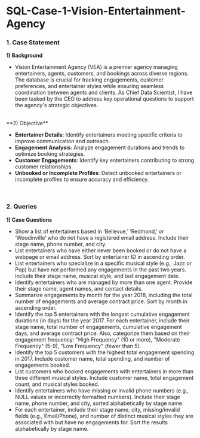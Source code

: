 # SQL-Case-1-Vision-Entertainment-Agency

### 1. Case Statement

**1) Background**

  +  Vision Entertainment Agency (VEA) is a premier agency managing entertainers, agents, customers, and bookings across diverse regions. The database is crucial for tracking engagements, customer preferences, and entertainer styles while ensuring seamless coordination between agents and clients. As Chief Data Scientist, I have been tasked by the CEO to address key operational questions to support the agency's strategic objectives.
<br>
**2) Objective**

  +  **Entertainer Details**: Identify entertainers meeting specific criteria to improve communication and outreach.
  +  **Engagement Analysis**: Analyze engagement durations and trends to optimize booking strategies.
  +  **Customer Engagements**: Identify key entertainers contributing to strong customer relationships.
  +  **Unbooked or Incomplete Profiles**: Detect unbooked entertainers or incomplete profiles to ensure accuracy and efficiency.

<br>

### 2. Queries

**1) Case Questions**

  + Show a list of entertainers based in ‘Bellevue,’ ‘Redmond,’ or ‘Woodinville’ who do not have a registered email address. Include their stage name, phone number, and city.
  + List entertainers who have either never been booked or do not have a webpage or email address. Sort by entertainer ID in ascending order.
  + List entertainers who specialize in a specific musical style (e.g., Jazz or Pop) but have not performed any engagements in the past two years. Include their stage name, musical style, and last engagement date.
  + Identify entertainers who are managed by more than one agent. Provide their stage name, agent names, and contact details.
  + Summarize engagements by month for the year 2018, including the total number of engagements and average contract price. Sort by month in ascending order.
  + Identify the top 5 entertainers with the longest cumulative engagement durations (in days) for the year 2017. For each entertainer, include their stage name, total number of engagements, cumulative engagement days, and average contract price. Also, categorize them based on their engagement frequency: "High Frequency" (10 or more), "Moderate Frequency" (5-9), "Low Frequency" (fewer than 5).
  + Identify the top 5 customers with the highest total engagement spending in 2017. Include customer name, total spending, and number of engagements booked.
  + List customers who booked engagements with entertainers in more than three different musical styles. Include customer name, total engagement count, and musical styles booked.
  + Identify entertainers who have missing or invalid phone numbers (e.g., NULL values or incorrectly formatted numbers). Include their stage name, phone number, and city, sorted alphabetically by stage name.
  + For each entertainer, include their stage name, city, missing/invalid fields (e.g., Email/Phone), and number of distinct musical styles they are associated with but have no engagements for. Sort the results alphabetically by stage name.

